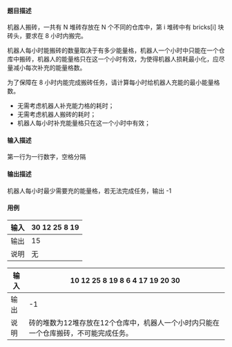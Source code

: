 #### 题目描述

机器人搬砖，一共有 N 堆砖存放在 N 个不同的仓库中，第 i 堆砖中有 bricks[i] 块砖头，要求在 8 小时内搬完。

机器人每小时能搬砖的数量取决于有多少能量格，机器人一个小时中只能在一个仓库中搬砖，机器人的能量格只在这一个小时有效，为使得机器人损耗最小化，应尽量减小每次补充的能量格数。

为了保障在 8 小时内能完成搬砖任务，请计算每小时给机器人充能的最小能量格数。

* 无需考虑机器人补充能力格的耗时；
* 无需考虑机器人搬砖的耗时；
* 机器人每小时补充能量格只在这一个小时中有效；

#### 输入描述

第一行为一行数字，空格分隔

#### 输出描述

机器人每小时最少需要充的能量格，若无法完成任务，输出 -1

#### 用例


| 输入 | 30 12 25 8 19 |
| ------ | --------------- |
| 输出 | 15            |
| 说明 | 无            |


| 输入 | 10 12 25 8 19 8 6 4 17 19 20 30                                                      |
| ------ | -------------------------------------------------------------------------------------- |
| 输出 | -1                                                                                   |
| 说明 | 砖的堆数为12堆存放在12个仓库中，机器人一个小时内只能在一个仓库搬砖，不可能完成任务。 |
